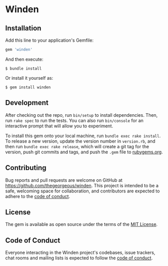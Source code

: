 # Winden

## Installation

Add this line to your application's Gemfile:

```ruby
gem 'winden'
```

And then execute:

    $ bundle install

Or install it yourself as:

    $ gem install winden

## Development

After checking out the repo, run `bin/setup` to install dependencies. Then, run `rake spec` to run the tests. You can also run `bin/console` for an interactive prompt that will allow you to experiment.

To install this gem onto your local machine, run `bundle exec rake install`. To release a new version, update the version number in `version.rb`, and then run `bundle exec rake release`, which will create a git tag for the version, push git commits and tags, and push the `.gem` file to [rubygems.org](https://rubygems.org).

## Contributing

Bug reports and pull requests are welcome on GitHub at https://github.com/thegeorgeous/winden. This project is intended to be a safe, welcoming space for collaboration, and contributors are expected to adhere to the [code of conduct](https://github.com/thegeorgeous/winden/blob/master/CODE_OF_CONDUCT.md).


## License

The gem is available as open source under the terms of the [MIT License](https://opensource.org/licenses/MIT).

## Code of Conduct

Everyone interacting in the Winden project's codebases, issue trackers, chat rooms and mailing lists is expected to follow the [code of conduct](https://github.com/thegeorgeous/winden/blob/master/CODE_OF_CONDUCT.md).

